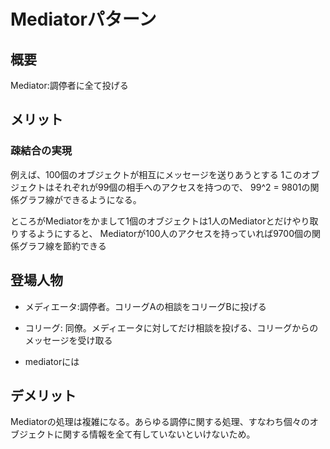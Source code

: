 # Mediatorパターン


## 概要

Mediator:調停者に全て投げる


## メリット

### 疎結合の実現

例えば、100個のオブジェクトが相互にメッセージを送りあうとする
1このオブジェクトはそれぞれが99個の相手へのアクセスを持つので、
99^2 = 9801の関係グラフ線ができるようになる。

ところがMediatorをかまして1個のオブジェクトは1人のMediatorとだけやり取りするようにすると、
Mediatorが100人のアクセスを持っていれば9700個の関係グラフ線を節約できる




## 登場人物

- メディエータ:調停者。コリーグAの相談をコリーグBに投げる
- コリーグ: 同僚。メディエータに対してだけ相談を投げる、コリーグからのメッセージを受け取る


- mediatorには

## デメリット

Mediatorの処理は複雑になる。あらゆる調停に関する処理、すなわち個々のオブジェクトに関する情報を全て有していないといけないため。





